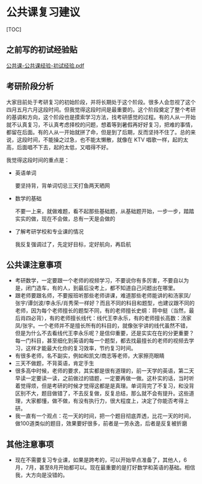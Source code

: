# 公共课复习建议

[TOC]

## 之前写的初试经验贴

[公共课-公共课经验-初试经验.pdf](https://github.com/nuaa-cs-kaoyan/awesome-nuaa-cs-kaoyan/blob/master/%E7%BB%8F%E9%AA%8C%E8%B4%B4/%E5%85%AC%E5%85%B1%E8%AF%BE-%E5%85%AC%E5%85%B1%E8%AF%BE%E7%BB%8F%E9%AA%8C-%E5%88%9D%E8%AF%95%E7%BB%8F%E9%AA%8C.pdf)

## 考研阶段分析

大家目前处于考研复习的初始阶段，并将长期处于这个阶段。很多人会忽视了这个四月五月六月这段时间。但我觉得这段时间是最重要的。这个阶段奠定了整个考研的基调和方向，这个阶段也是摸索学习方法，找考研感觉的过程。有的人从一开始就不认真复习，不认真考虑择校的问题，想着等到暑假再好好复习，把难的事情，都留在后面。有的人从一开始就拼了命，但是到了后期，反而坚持不住了。总的来说，这段时间，不能操之过急，也不能太懒散，就像在 KTV 唱歌一样，起的太高，后面唱不下去，起的太低，又唱得不好。

我觉得这段时间的重点是：

* 英语单词

  要坚持背，背单词切忌三天打鱼两天晒网

* 数学的基础

  不要一上来，就做难题，看不起那些基础题，从基础题开始，一步一步，踏踏实实的做，现在不会做，总有一天是会做的

* 了解考研学校和专业课的情况

  我反复强调过了，先定好目标，定好航向，再启航

## 公共课注意事项

* 考研数学，一定要跟一个老师的视频学习，不要说你有多厉害，不要自以为是，闭门造车，有的人，到最后没考上，都不知道自己问题出在哪里。
* 跟老师要跟名师，不要报班听那些老师讲课，难道那些老师能讲的和汤家凤/张宇/谭剑波/李永乐/肖秀荣一样好？而且不同的科目和题型，也建议跟不同的老师，因为每个老师擅长的题型不同，有的老师擅长史纲：蒋中挺（当然，最后肖四必背），有的老师擅长线代：线代王李永乐，有的老师擅长高数：汤家凤/张宇。一个老师并不是擅长所有的科目的，就像张宇讲的线代虽然不错，但是为什么不去看线代王李永乐呢？是信仰重要，还是实实在在的分更重要？每一门科目，甚至细化到英语的每一个题型，都去找最擅长的老师的视频去学习，这样才能最大化你的复习效率，节约复习时间。
* 有很多老师，名不副实，例如和凯文/商志等老师，大家擦亮眼睛
* 三天不做题，不背英语，肯定手生
* 很多高中时候，老师的要求，其实都是很有道理的，前一天学的英语，第二天早读一定要读一读，之前做过的错题，一定要再做一做。这朴实的话，当时听着觉得烦，但是考研的时候才觉得这都是是真理。单词背完了不复习，和没背区别不大，题目做错了，不去反复做，反复总结，那么就不会有提升。这些道理，大家都懂，做不做，有没有执行力，很大程度上，决定了你能否考得上研。
* 我一直有一个观点：花一天的时间，把一个题目彻底弄透，比花一天的时间，做100道类似的题目，效果要好很多，前者是一劳永逸，后者是反复被折磨

## 其他注意事项

* 现在不需要复习专业课，如果是跨考的，可以开始早点准备了，其他人，6月，7月，甚至8月开始都可以。现在最重要的是打好数学和英语的基础。相信我，大方向是没错的。

